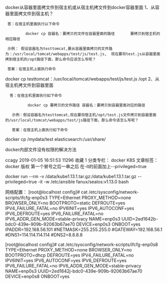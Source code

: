 docker从容器里面拷文件到宿主机或从宿主机拷文件到docker容器里面
1、从容器里面拷文件到宿主机？

     答：在宿主机里面执行以下命令

             docker cp 容器名：要拷贝的文件在容器里面的路径       要拷贝到宿主机的相应路径 

     示例： 假设容器名为testtomcat,要从容器里面拷贝的文件路为：/usr/local/tomcat/webapps/test/js/test.js,  现在要将test.js从容器里面拷到宿主机的/opt路径下面，那么命令应该怎么写呢？

     答案：在宿主机上面执行命令

docker cp testtomcat：/usr/local/tomcat/webapps/test/js/test.js /opt
2、从宿主机拷文件到容器里面

      答：在宿主机里面执行如下命令

              docker cp 要拷贝的文件路径 容器名：要拷贝到容器里面对应的路径

       示例：假设容器名为testtomcat,现在要将宿主机/opt/test.js文件拷贝到容器里面的/usr/local/tomcat/webapps/test/js路径下面，那么命令该怎么写呢？

       答案：在宿主机上面执行如下命令     

docker cp /mydata/test elasticsearch:/usr/share/



docker内部文件没有权限的解决方法

ccagy 2019-01-05 16:51:53  11296  收藏 1
分类专栏： docker K8S 文章标签： docker
版权
第一个冒号之后一串之后 在-it的前面加上--privileged=true

 

docker run --rm -v /data/kube1.13.1.tar.gz:/data/kube1.13.1.tar.gz --privileged=true -it -w /etc/ansible fanux/sealos:v1.13.0 bash


网络配置：
[root@localhost config]# cat /etc/sysconfig/network-scripts/ifcfg-enp0s3
TYPE=Ethernet
PROXY_METHOD=none
BROWSER_ONLY=no
BOOTPROTO=static
DEFROUTE=yes
IPV4_FAILURE_FATAL=no
IPV6INIT=yes
IPV6_AUTOCONF=yes
IPV6_DEFROUTE=yes
IPV6_FAILURE_FATAL=no
IPV6_ADDR_GEN_MODE=stable-privacy
NAME=enp0s3
UUID=2ed1642b-bdc0-439e-909b-92063b67ae70
DEVICE=enp0s3
ONBOOT=yes
IPADDR=192.168.56.101
#NETMASK=255.255.255.0
#GATEWAY=192.168.56.1
#DNS1=114.114.114.114
#DNS2=8.8.8.8

[root@localhost config]# cat /etc/sysconfig/network-scripts/ifcfg-enp0s8
TYPE=Ethernet
PROXY_METHOD=none
BROWSER_ONLY=no
BOOTPROTO=dhcp
DEFROUTE=yes
IPV4_FAILURE_FATAL=no
IPV6INIT=yes
IPV6_AUTOCONF=yes
IPV6_DEFROUTE=yes
IPV6_FAILURE_FATAL=no
IPV6_ADDR_GEN_MODE=stable-privacy
NAME=enp0s3
UUID=2ed1642j-bdc0-439e-909b-92063b67ae70
DEVICE=enp0s8
ONBOOT=yes
